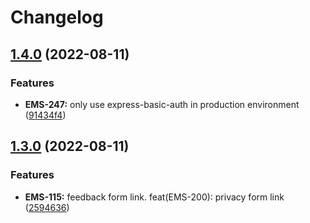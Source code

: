 # Changelog

## [1.4.0](https://github.com/UK-Export-Finance/exip/compare/v1.3.0...v1.4.0) (2022-08-11)


### Features

* **EMS-247:** only use express-basic-auth in production environment ([91434f4](https://github.com/UK-Export-Finance/exip/commit/91434f4947c5c64c6788b7bc1dad21d691dcd05d))

## [1.3.0](https://github.com/UK-Export-Finance/exip/compare/v1.2.0...v1.3.0) (2022-08-11)


### Features

* **EMS-115:** feedback form link. feat(EMS-200): privacy form link ([2594636](https://github.com/UK-Export-Finance/exip/commit/2594636510bd9dc0d72992870e3cdb44c8127786))
